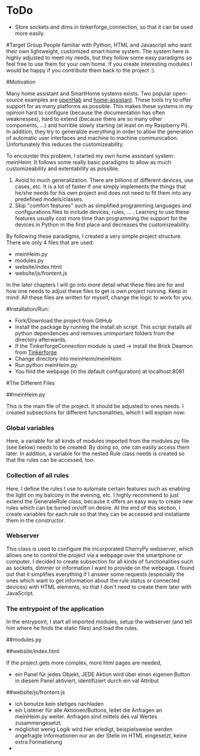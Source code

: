 # ToDo
* Store sockets and dims in tinkerforge_connection, so that it can be used more easily.

#Target Group
People familiar with Python, HTML and Javascript who want their own lightweight, customized smart home system. The system here is highly adjusted to meet my needs, but they follow some easy paradigms so feel free to use them for your own home. If you create interesting modules I would be happy if you contribute them back to the project :).

#Motivation

Many home assistant and SmartHome systems exists. Two popular open-source examples are [openHab](https://github.com/openhab/openhab) and [home-assistant](https://github.com/balloob/home-assistant). These tools try to offer support for as many platforms as possible.
This makes these systems in my opinion hard to configure (because the documentation has often weaknesses), hard to extend (because there are so many other components, ...) and horrible slowly starting (at least on my Raspberry Pi). In addition, they try to generalize everything in order to allow the generation of automatic user interfaces and machine to machine communication. Unfortunately this reduces the customizeability.

To encounter this problem, I started my own home assistant system: meinHeim. It follows some really basic paradigms to allow as much customizeability and extentability as possible.

1. Avoid to much generalization. There are billions of different devices, use cases, etc. It is a lot of faster if one simply implements the things that he/she needs for his own project and does not need to fit them into any predefined models/classes.
2. Skip "comfort features" such as simplified programming languages and configurations files to include devices, rules, ... . Learning to use these features usually cost more time than programming the support for the devices in Python in the first place and decreases the customizeability.
 
By following these paradigms, I created a very simple project structure. There are only 4 files that are used:

* meinHeim.py
* modules.py
* website/index.html
* website/js/frontent.js

In the later chapters I will go into more detail what these files are for and how one needs to adjust these files to get is own project running. Keep in mind: All these files are written for myself, change the logic to work for you.

#Installation/Run:

* Fork/Download the project from GitHub
* Install the package by running the install.sh script. This script installs all python dependencies and removes unimportant folders from the directory afterwards.
* If the TinkerforgeConnection module is used -> install the Brick Deamon from [Tinkerforge](tinkerforge.com)
* Change directory into meinHeim/meinHeim
* Run python meinHeim.py
* You find the webpage (in the default configuration) at localhost:8081

#The Different Files

##meinHeim.py

This is the main file of the project. It should be adjusted to ones needs. I created subsections for different functionalities, which I will explain now:

### Global variables
Here, a variable for all kinds of modules imported from the modules.py file (see below) needs to be created. By doing so, one can easily access them later. In addition, a variable for the nested Rule class needs is created so that the rules can be accessed, too.

### Collection of all rules
Here, I define the rules I use to automate certain features such as enabling the light on my balcony in the evening, etc. I highly recommend to just extend the GeneraleRule class, because it offers an easy way to create new rules which can be turned on/off on desire. At the end of this section, I create variables for each rule so that they can be accessed and instatiante them in the constructor.

### Webserver
This class is used to configure the incorporated CherryPy webserver, which allows one to control the project via a webpage over the smartphone or computer. I decided to create subsection for all kinds of functionalities such as sockets, dimmer or information I want to provide on the webpage. I found out that it simplifies everything if I answer some requests (especially the ones which want to get information about the rule status or connected devices) with HTML elements, so that I don't need to create them later with JavaScript. 

### The entrypoint of the application
In the entrypoint, I start all imported modules, setup the webserver (and tell him where he finds the static files) and load the rules.

##modules.py

##website/index.html

If the project gets more complex, more html pages are needed, 

* ein Panel für jedes Objekt, JEDE Aktion wird über einen eigenen Button in diesem Panel aktiviert, identifiziert durch ein val Attribut

##website/js/frontent.js

* ich benutze kein stetiges nachladen
* ein Listener für alle Aktionen/Buttons, leitet die Anfragen an meinHeim.py weiter. Anfragen sind mittels des val Wertes zusammengesetzt.
* möglichst wenig Logik wird hier erledigt, beispielsweise werden angefragte Informationen nur an der Stelle im HTML eingesetzt, keine extra Formatierung
* 
